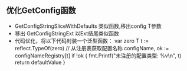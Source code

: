 ## 优化GetConfig函数

- GetConfigStringSliceWithDefaults 类似函数,移出config T参数
- 移出 GetConfigStringExt 以Ext结尾类似函数
- 代码优化，将以下代码封装一个泛型函数：
var zero T
t := reflect.TypeOf(zero)
// 从注册表获取配置名称
configName, ok := configNameRegistry[t]
if !ok {
    fmt.Printf("未注册的配置类型: %v\n", t)
    return defaultValue
}